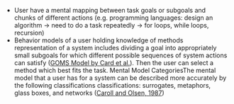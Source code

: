 - User have a mental mapping between task goals or subgoals and chunks of different actions (e.g. programming languages: design an algorithm -> need to do a task repeatedly -> for loops, while loops, recursion)
- Behavior models of a user holding knowledge of methods representation of a system includes dividing a goal into appropriately small subgoals for which different possible sequences of system actions can satisfy ([GOMS Model by Card et al.](https://kharms.infosci.cornell.edu/downloads/cse-556a/goms-mirror.html)). Then the user can select a method which best fits the task. Mental Model CategoriesThe mental model that a user has for a system can be described more accurately by the following classifications classifications: surrogates, metaphors, glass boxes, and networks ([Caroll and Olsen, 1987](https://ntrs.nasa.gov/api/citations/19890068859/downloads/19890068859.pdf))